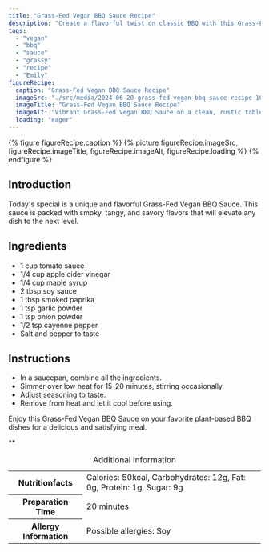 ```yaml
---
title: "Grass-Fed Vegan BBQ Sauce Recipe"
description: "Create a flavorful twist on classic BBQ with this Grass-Fed Vegan BBQ Sauce recipe. Packed with smoky and tangy flavors, it's perfect for all your plant-based BBQ dishes."
tags:
  - "vegan"
  - "bbq"
  - "sauce"
  - "grassy"
  - "recipe"
  - "Emily"
figureRecipe: 
  caption: "Grass-Fed Vegan BBQ Sauce Recipe"
  imageSrc: "./src/media/2024-06-20-grass-fed-vegan-bbq-sauce-recipe-1033.png"
  imageTitle: "Grass-Fed Vegan BBQ Sauce Recipe"
  imageAlt: "Vibrant Grass-Fed Vegan BBQ Sauce on a clean, rustic table setting, embodying simplicity and tranquility."
  loading: "eager"
---
```


{% figure figureRecipe.caption %}
{% picture figureRecipe.imageSrc, figureRecipe.imageTitle, figureRecipe.imageAlt, figureRecipe.loading %}
{% endfigure %}

## Introduction

Today's special is a unique and flavorful Grass-Fed Vegan BBQ Sauce. This sauce is packed with smoky, tangy, and savory flavors that will elevate any dish to the next level.

## Ingredients

- 1 cup tomato sauce
- 1/4 cup apple cider vinegar
- 1/4 cup maple syrup
- 2 tbsp soy sauce
- 1 tbsp smoked paprika
- 1 tsp garlic powder
- 1 tsp onion powder
- 1/2 tsp cayenne pepper
- Salt and pepper to taste

## Instructions

- In a saucepan, combine all the ingredients.
- Simmer over low heat for 15-20 minutes, stirring occasionally.
- Adjust seasoning to taste.
- Remove from heat and let it cool before using.

Enjoy this Grass-Fed Vegan BBQ Sauce on your favorite plant-based BBQ dishes for a delicious and satisfying meal.

**

<table><caption class='sr-only'>Additional Information</caption><tr><th>Nutritionfacts</th><td>Calories: 50kcal, Carbohydrates: 12g, Fat: 0g, Protein: 1g, Sugar: 9g&nbsp;</td></tr><tr><th>Preparation Time</th><td>20 minutes&nbsp;</td></tr><tr><th>Allergy Information</th><td>Possible allergies: Soy&nbsp;</td></tr></table>

